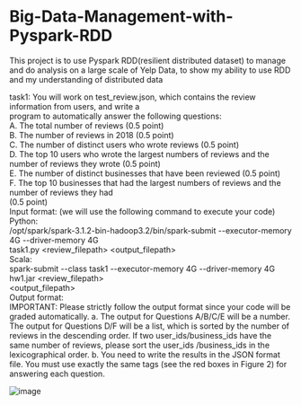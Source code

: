 # Big-Data-Management-with-Pyspark-RDD
This project is to use Pyspark RDD(resilient distributed dataset) to manage and do analysis on a large scale of Yelp Data, to show my ability to use RDD and my understanding of distributed data

task1: 
You will work on test_review.json, which contains the review information from users, and write a  
program to automatically answer the following questions:  
A. The total number of reviews (0.5 point)  
B. The number of reviews in 2018 (0.5 point)  
C. The number of distinct users who wrote reviews (0.5 point)  
D. The top 10 users who wrote the largest numbers of reviews and the number of reviews they wrote
(0.5 point)  
E. The number of distinct businesses that have been reviewed (0.5 point)  
F. The top 10 businesses that had the largest numbers of reviews and the number of reviews they had  
(0.5 point)  
Input format: (we will use the following command to execute your code)  
Python:  
/opt/spark/spark-3.1.2-bin-hadoop3.2/bin/spark-submit --executor-memory 4G --driver-memory 4G  
task1.py <review_filepath> <output_filepath>  
Scala:  
spark-submit --class task1 --executor-memory 4G --driver-memory 4G hw1.jar <review_filepath>  
<output_filepath>  
Output format:  
IMPORTANT: Please strictly follow the output format since your code will be graded automatically.
a. The output for Questions A/B/C/E will be a number. The output for Questions D/F will be a list, which
is sorted by the number of reviews in the descending order. If two user_ids/business_ids have the same
number of reviews, please sort the user_ids /business_ids in the lexicographical order.
b. You need to write the results in the JSON format file. You must use exactly the same tags (see the red
boxes in Figure 2) for answering each question.  

![image](https://user-images.githubusercontent.com/43727688/222016738-a56114a1-d85e-45ec-857e-65c9a88643fd.png)




